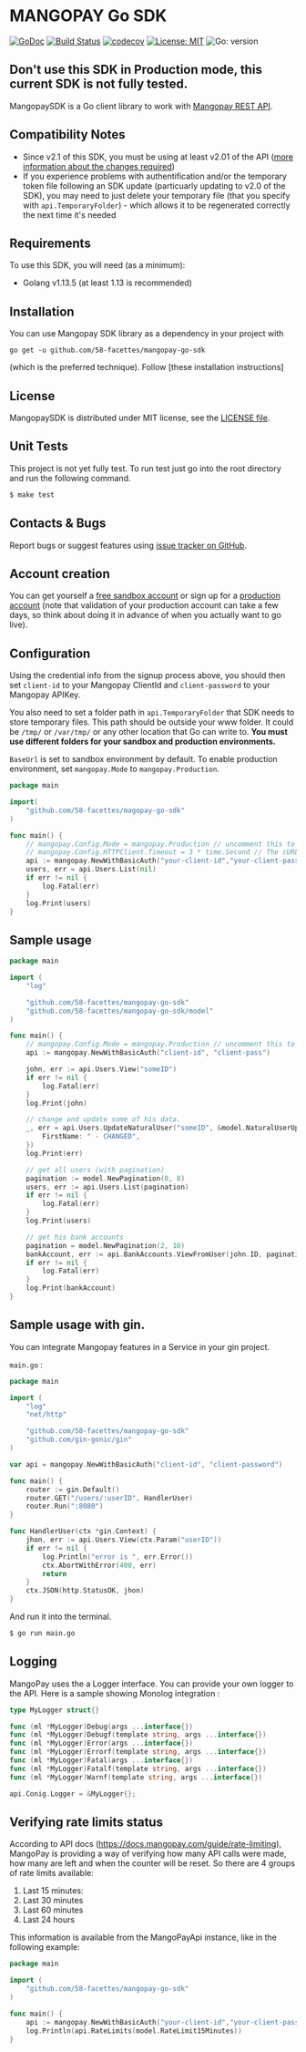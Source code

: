 # MANGOPAY Go SDK

[![GoDoc](http://img.shields.io/badge/godoc-reference-blue.svg)](http://godoc.org/github.com/58-facettes/mangopay-go-sdk)
[![Build Status](https://travis-ci.org/58-facettes/mangopay-go-sdk.svg?branch=master)](https://travis-ci.org/58-facettes/mangopay-go-sdk)
[![codecov](https://codecov.io/gh/58-facettes/mangopay-go-sdk/branch/master/graph/badge.svg)](https://codecov.io/gh/58-facettes/mangopay-go-sdk)
[![License: MIT](https://img.shields.io/badge/License-MIT-yellow.svg)](https://opensource.org/licenses/MIT)
![Go: version](https://img.shields.io/github/go-mod/go-version/58-facettes/mangopay-go-sdk)

## Don't use this SDK in Production mode, this current SDK is not fully tested.

MangopaySDK is a Go client library to work with [Mangopay REST API](http://docs.mangopay.com/api-references/).

## Compatibility Notes

* Since v2.1 of this SDK, you must be using at least v2.01 of the API
([more information about the changes required](https://docs.mangopay.com/api-v2-01-overview/))
* If you experience problems with authentification and/or the temporary token file following an SDK update
(particuarly updating to v2.0 of the SDK), you may need to just delete your temporary file
(that you specify with `api.TemporaryFolder`) - which allows it to be regenerated correctly the next time it's needed

## Requirements

To use this SDK, you will need (as a minimum):

* Golang v1.13.5 (at least 1.13 is recommended)

## Installation

You can use Mangopay SDK library as a dependency in your project with 

`go get -u github.com/58-facettes/mangopay-go-sdk`

(which is the preferred technique). Follow [these installation instructions]

## License

MangopaySDK is distributed under MIT license,
see the [LICENSE file](https://github.com/58-facettes/mangopay-go-sdk/blob/master/LICENSE).

## Unit Tests

This project is not yet fully test.
To run test just go into the root directory and run the following command.

```sh
$ make test
```

## Contacts & Bugs

Report bugs or suggest features using
[issue tracker on GitHub](https://github.com/58-facettes/mangopay-go-sdk/issues).


## Account creation

You can get yourself a [free sandbox account](https://www.mangopay.com/signup/create-sandbox/)
or sign up for a [production account](https://www.mangopay.com/signup/production-account/)
(note that validation of your production account can take a few days,
so think about doing it in advance of when you actually want to go live).

## Configuration

Using the credential info from the signup process above, you should then set `client-id`
to your Mangopay ClientId and `client-password` to your Mangopay APIKey.

You also need to set a folder path in `api.TemporaryFolder` that SDK needs 
to store temporary files. This path should be outside your www folder.
It could be `/tmp/` or `/var/tmp/` or any other location that Go can write to. 
**You must use different folders for your sandbox and production environments.**

`BaseUrl` is set to sandbox environment by default. To enable production
environment, set `mangopay.Mode` to `mangopay.Production`.

```go
package main

import(
    "github.com/58-facettes/magopay-go-sdk"
)

func main() {
    // mangopay.Config.Mode = mangopay.Production // uncomment this to use the production environment
    // mangopay.Config.HTTPClient.Timeout = 3 * time.Second // The cURL response timeout in seconds (its 30 by default)
    api := mangopay.NewWithBasicAuth("your-client-id","your-client-password")
    users, err = api.Users.List(nil)
    if err != nil {
        log.Fatal(err)
    }
    log.Print(users)
}
```

## Sample usage

```go
package main

import (
	"log"

	"github.com/58-facettes/mangopay-go-sdk"
	"github.com/58-facettes/mangopay-go-sdk/model"
)

func main() {
	// mangopay.Config.Mode = mangopay.Production // uncomment this to use the production environment.
	api := mangopay.NewWithBasicAuth("client-id", "client-pass")

	john, err := api.Users.View("someID")
	if err != nil {
		log.Fatal(err)
	}
	log.Print(john)

	// change and update some of his data.
	_, err = api.Users.UpdateNaturalUser("someID", &model.NaturalUserUpdate{
		FirstName: " - CHANGED",
	})
	log.Print(err)

	// get all users (with pagination)
	pagination := model.NewPagination(0, 8)
	users, err := api.Users.List(pagination)
	if err != nil {
		log.Fatal(err)
	}
	log.Print(users)

	// get his bank accounts
	pagination = model.NewPagination(2, 10)
	bankAccount, err := api.BankAccounts.ViewFromUser(john.ID, pagination)
	if err != nil {
		log.Fatal(err)
	}
	log.Print(bankAccount)
}
```

## Sample usage with gin.

You can integrate Mangopay features in a Service in your gin project.

`main.go` :

```go
package main

import (
	"log"
	"net/http"

	"github.com/58-facettes/mangopay-go-sdk"
	"github.com/gin-gonic/gin"
)

var api = mangopay.NewWithBasicAuth("client-id", "client-password")

func main() {
	router := gin.Default()
	router.GET("/users/:userID", HandlerUser)
	router.Run(":8080")
}

func HandlerUser(ctx *gin.Context) {
	jhon, err := api.Users.View(ctx.Param("userID"))
	if err != nil {
		log.Println("error is ", err.Error())
		ctx.AbortWithError(400, err)
		return
	}
	ctx.JSON(http.StatusOK, jhon)
}
```

And run it into the terminal.

```sh
$ go run main.go
```

## Logging

MangoPay uses the a Logger interface. You can provide your own logger to the API.
Here is a sample showing Monolog integration :

```go
type MyLogger struct{}

func (ml *MyLogger)Debug(args ...interface{})
func (ml *MyLogger)Debugf(template string, args ...interface{})
func (ml *MyLogger)Error(args ...interface{})
func (ml *MyLogger)Errorf(template string, args ...interface{})
func (ml *MyLogger)Fatal(args ...interface{})
func (ml *MyLogger)Fatalf(template string, args ...interface{})
func (ml *MyLogger)Warnf(template string, args ...interface{})

api.Conig.Logger = &MyLogger{};
```

## Verifying rate limits status

According to API docs (https://docs.mangopay.com/guide/rate-limiting), MangoPay is providing a way of 
verifying how many API calls were made, how many are left and when the counter will be reset. 
So there are 4 groups of rate limits available:
1. Last 15 minutes:
2. Last 30 minutes
3. Last 60 minutes
4. Last 24 hours

This information is available from the MangoPayApi instance, like in the following example:
```go
package main

import (
    "github.com/58-facettes/mangopay-go-sdk"
)

func main() {
    api := mangopay.NewWithBasicAuth("your-client-id","your-client-password")
    log.Println(api.RateLimits(model.RateLimit15Minutes))
}
```
